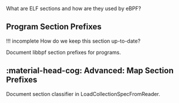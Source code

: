 What are ELF sections and how are they used by eBPF?

## Program Section Prefixes

!!! incomplete
    How do we keep this section up-to-date?

Document libbpf section prefixes for programs.

## :material-head-cog: Advanced: Map Section Prefixes

Document section classifier in LoadCollectionSpecFromReader.
